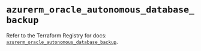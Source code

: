 # `azurerm_oracle_autonomous_database_backup`

Refer to the Terraform Registry for docs: [`azurerm_oracle_autonomous_database_backup`](https://registry.terraform.io/providers/hashicorp/azurerm/4.44.0/docs/resources/oracle_autonomous_database_backup).
